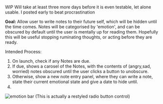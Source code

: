 WIP Will take at least three more days before it is even testable, let alone usable. I posted early to beat procrastination

**Goal:** Allow user to write notes to their future self, which will be hidden until the time comes. Notes will be categorised by 'emotion', and can be obscured by default until the user is mentally up for reading them.  Hopefully this will be useful stopping ruminating thoughts, or acting before they are ready.

Intended Process:

1. On launch, check if any Notes are due.
2. If due, shows a carosel of the Notes, with the contents of (angry,sad, worried) notes obscured until the user clicks a button to unobscure.
3. Otherwise, show a new note entry panel, where they can write a note, state their current emotional state and give a date to hide until.
4. 
![emotion bar](https://user-images.githubusercontent.com/51733876/168004454-28fa2695-1789-464f-8200-d90a9cbfd136.png)
(This is actually a restyled radio button control)
